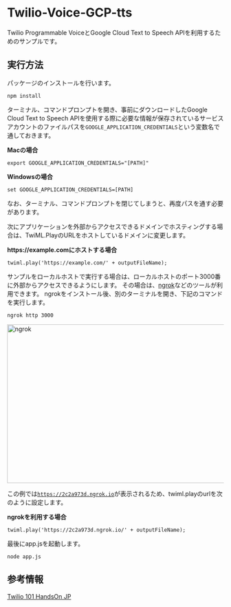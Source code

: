 # Twilio-Voice-GCP-tts

Twilio Programmable VoiceとGoogle Cloud Text to Speech APIを利用するためのサンプルです。

## 実行方法

パッケージのインストールを行います。
```
npm install
```


ターミナル、コマンドプロンプトを開き、事前にダウンロードしたGoogle Cloud Text to Speech APIを使用する際に必要な情報が保存されているサービスアカウントのファイルパスを<code>GOOGLE_APPLICATION_CREDENTIALS</code>という変数名で通しておきます。

__Macの場合__
```
export GOOGLE_APPLICATION_CREDENTIALS="[PATH]"
```

__Windowsの場合__
```
set GOOGLE_APPLICATION_CREDENTIALS=[PATH]
```

なお、ターミナル、コマンドプロンプトを閉じてしまうと、再度パスを通す必要があります。

次にアプリケーションを外部からアクセスできるドメインでホスティングする場合は、TwiML.PlayのURLをホストしているドメインに変更します。

__https://example.comにホストする場合__
```
twiml.play('https://example.com/' + outputFileName);
```

サンプルをローカルホストで実行する場合は、ローカルホストのポート3000番に外部からアクセスできるようにします。
その場合は、[ngrok](https://ngrok.com/)などのツールが利用できます。
ngrokをインストール後、別のターミナルを開き、下記のコマンドを実行します。
```
ngrok http 3000
```
<img src="https://cdn-ssl-devio-img.classmethod.jp/wp-content/uploads/2019/12/Screen-Shot-2019-12-17-at-14.40.34-640x369.png" alt="ngrok" width="640" height="369" class="size-medium wp-image-515869" />

この例では<code>https://2c2a973d.ngrok.io</code>が表示されるため、twiml.playのurlを次のように設定します。

__ngrokを利用する場合__
```
twiml.play('https://2c2a973d.ngrok.io/' + outputFileName);
```

最後にapp.jsを起動します。
```
node app.js
```

## 参考情報

[Twilio 101 HandsOn JP](https://github.com/neri78/Twilio-HandsOn-101-JP)